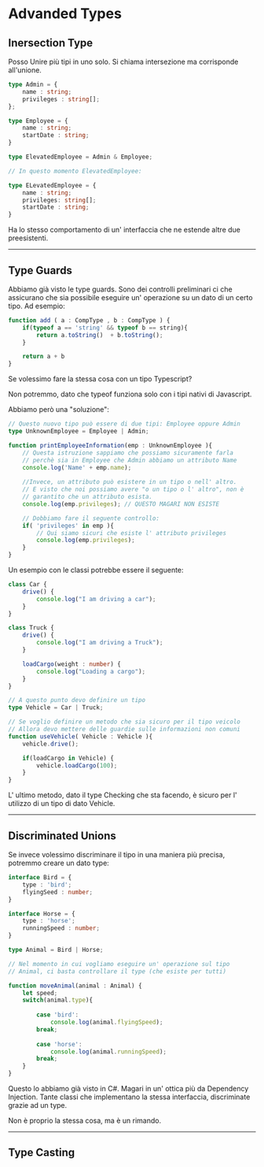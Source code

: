 # Advanded Types

## Inersection Type

Posso Unire più tipi in uno solo. Si chiama intersezione ma corrisponde all'unione.

```typescript
type Admin = {
	name : string;
	privileges : string[]; 
};
```

```typescript
type Employee = {
	name : string;
	startDate : string;
}
```

```typescript
type ElevatedEmployee = Admin & Employee;

// In questo momento ElevatedEmployee:

type ELevatedEmployee = {
	name : string; 
	privileges: string[];
	startDate : string;
}
```

Ha lo stesso comportamento di un' interfaccia che ne estende altre due preesistenti.

***

## Type Guards 

Abbiamo già visto le type guards. Sono dei controlli preliminari ci che assicurano che sia possibile eseguire un' operazione su un dato di un certo tipo. Ad esempio:

```typescript
function add ( a : CompType , b : CompType ) {
	if(typeof a == 'string' && typeof b == string){
		return a.toString()  + b.toString();
	}

	return a + b
}
```

Se volessimo fare la stessa cosa con un tipo Typescript?

Non potremmo, dato che typeof funziona solo con i tipi nativi di Javascript.

Abbiamo però una "soluzione":

```typescript
// Questo nuovo tipo può essere di due tipi: Employee oppure Admin
type UnknownEmployee = Employee | Admin;

function printEmployeeInformation(emp : UnknownEmployee ){
	// Questa istruzione sappiamo che possiamo sicuramente farla
	// perchè sia in Employee che Admin abbiamo un attributo Name
	console.log('Name' + emp.name);
	
	//Invece, un attributo può esistere in un tipo o nell' altro.
	// E visto che noi possiamo avere "o un tipo o l' altro", non è
	// garantito che un attributo esista.
	console.log(emp.privileges); // QUESTO MAGARI NON ESISTE

	// Dobbiamo fare il seguente controllo:
	if( 'privileges' in emp ){
		// Qui siamo sicuri che esiste l' attributo privileges
		console.log(emp.privileges);
	}
}
```

Un esempio con le classi potrebbe essere il seguente:

```typescript
class Car {
	drive() {
		console.log("I am driving a car");
	}
}

class Truck {
	drive() {
		console.log("I am driving a Truck");
	}

	loadCargo(weight : number) {
		console.log("Loading a cargo");
	}
}

// A questo punto devo definire un tipo 
type Vehicle = Car | Truck;

// Se voglio definire un metodo che sia sicuro per il tipo veicolo
// Allora devo mettere delle guardie sulle informazioni non comuni
function useVehicle( Vehicle : Vehicle ){
	vehicle.drive();

	if(loadCargo in Vehicle) {
		vehicle.loadCargo(100);
	}
}
```

L' ultimo metodo, dato il type Checking che sta facendo, è sicuro per l' utilizzo di un tipo di dato Vehicle.

*** 

## Discriminated Unions 

Se invece volessimo discriminare il tipo in una maniera più precisa, potremmo creare un dato type:

```typescript
interface Bird = {
	type : 'bird';
	flyingSeed : number;
}

interface Horse = {
	type : 'horse';
	runningSpeed : number;
}

type Animal = Bird | Horse;

// Nel momento in cui vogliamo eseguire un' operazione sul tipo
// Animal, ci basta controllare il type (che esiste per tutti)

function moveAnimal(animal : Animal) {
	let speed;
	switch(animal.type){
	
		case 'bird':
			console.log(animal.flyingSpeed);
		break;
		
		case 'horse':
			console.log(animal.runningSpeed);
		break;
	}
}
```

Questo lo abbiamo già visto in C#. Magari in un' ottica più da Dependency Injection. Tante classi che implementano la stessa interfaccia, discriminate grazie ad un type. 

Non è proprio la stessa cosa, ma è un rimando.

***

## Type Casting


